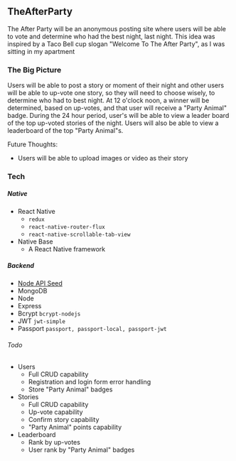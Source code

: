 ## TheAfterParty

The After Party will be an anonymous posting site where users will be able to vote and determine who had the best night, last night. This idea was inspired by a Taco Bell cup slogan "Welcome To The After Party", as I was sitting in my apartment

### The Big Picture

Users will be able to post a story or moment of their night and other users will be able to up-vote one story, so they will need to choose wisely, to determine who had to best night. At 12 o'clock noon, a winner will be determined, based on up-votes, and that user will receive a "Party Animal" badge. During the 24 hour period, user's will be able to view a leader board of the top up-voted stories of the night. Users will also be able to view a leaderboard of the top "Party Animal"s.

Future Thoughts:
* Users will be able to upload images or video as their story

### Tech

##### Native
* React Native
  * `redux`
  * `react-native-router-flux`
  * `react-native-scrollable-tab-view`
* Native Base
  * A React Native framework

##### Backend
* [Node API Seed](https://github.com/charlieroth/node-api-seed)
* MongoDB
* Node
* Express
* Bcrypt `bcrypt-nodejs`
* JWT `jwt-simple`
* Passport `passport, passport-local, passport-jwt`

###### Todo
* Users
  * Full CRUD capability
  * Registration and login form error handling
  * Store "Party Animal" badges
* Stories
  * Full CRUD capability
  * Up-vote capability
  * Confirm story capability
  * "Party Animal" points capability
* Leaderboard
  * Rank by up-votes
  * User rank by "Party Animal" badges
